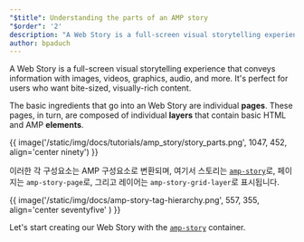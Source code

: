 ```yaml
---
"$title": Understanding the parts of an AMP story
"$order": '2'
description: "A Web Story is a full-screen visual storytelling experience that conveys information with images, videos, graphics, audio, and more. It's perfect for users ..."
author: bpaduch
---
```


A Web Story is a full-screen visual storytelling experience that conveys information with images, videos, graphics, audio, and more. It's perfect for users who want bite-sized, visually-rich content.

The basic ingredients that go into an Web Story are individual **pages**. These pages, in turn, are composed of individual **layers** that contain basic HTML and AMP **elements**.

{{ image('/static/img/docs/tutorials/amp_story/story_parts.png', 1047, 452, align='center ninety') }}

이러한 각 구성요소는 AMP 구성요소로 변환되며, 여기서 스토리는 [`amp-story`](../../../../documentation/components/reference/amp-story.md)로, 페이지는 `amp-story-page`로, 그리고 레이어는 `amp-story-grid-layer`로 표시됩니다.

{{ image('/static/img/docs/amp-story-tag-hierarchy.png', 557, 355, align='center seventyfive' ) }}

Let's start creating our Web Story with the [`amp-story`](../../../../documentation/components/reference/amp-story.md) container.
